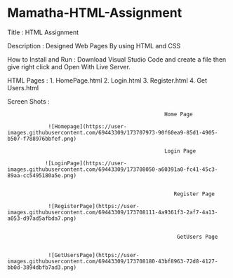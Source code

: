 # Mamatha-HTML-Assignment


Title : HTML Assignment

Description : Designed Web Pages By using HTML and CSS

How to Install and Run : Download Visual Studio Code and create a file then give right click and Open With Live Server.

HTML Pages : 1. HomePage.html 2. Login.html 3. Register.html 4. Get Users.html

Screen Shots :


                                                      Home Page
                                                      
                 ![Homepage](https://user-images.githubusercontent.com/69443309/173707973-90f60ea9-85d1-4905-b507-f788976bbfef.png)
                 
                                                      Login Page
                                                      
                ![LoginPage](https://user-images.githubusercontent.com/69443309/173708050-a60391a0-fc41-45c3-89aa-cc5495180a5e.png)
                
                
                                                         Register Page
                                                         
                 ![RegisterPage](https://user-images.githubusercontent.com/69443309/173708111-4a9361f3-2af7-4a13-a053-d97ad5afbda7.png)  
                 
                 
                                                          GetUsers Page
                                                          
                  
                 ![GetUsersPage](https://user-images.githubusercontent.com/69443309/173708180-43bf8963-72d8-4127-bb0d-3894dbfb7ad3.png)                                          
                                                      
                                                      
